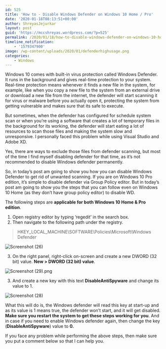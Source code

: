 ```yaml
---
id: 525
title: 'How to - Disable Windows Defender on Windows 10 Home / Pro'
date: '2020-01-18T08:13:51+00:00'
author: ShreyasJejurkar
layout: post
guid: 'https://mccshreyas.wordpress.com/?p=525'
permalink: /2020/01/18/how-to-disable-windows-defender-on-windows-10-home-pro/
timeline_notification:
    - '1579347900'
image: /wp-content/uploads/2020/01/defenderhighusage.png
categories:
    - Windows
---
```


Windows 10 comes with built-in virus protection called Windows Defender. It runs in the background and gives real-time protection to your system. Real-time protection means whenever it finds a new file in the system, for example, like when you copy a new file to the system from an external drive or download a new file from the internet, the defender will start scanning it for virus or malware before you actually open it, protecting the system from getting vulnerable and makes sure that its safe to execute.

But sometimes, when the defender has configured for schedule system scan or when you’re using a software that creates a lot of temporary files in the background for its working, the defender will start eating a lot of resources to scan those files and making the system slow and unresponsive. I personally faced this problem while using Visual Studio and Adobe XD.

Yes, there are ways to exclude those files from defender scanning, but most of the time I find myself disabling defender for that time, as it’s not recommended to disable Windows defender permanently.

So, in today’s post am going to show you how you can disable Windows Defender to get rid of unwanted scanning. If you are on Windows 10 Pro edition, it’s simple to disable defender via Group Policy editor. But in today’s post am going to show you the steps that you can follow even on Windows 10 Home (as they don’t have group policy editor) to disable WD.

The following steps are **applicable for both Windows 10 Home &amp; Pro edition**.

1. Open registry editor by typing ‘regedit’ in the search box.
2. Then navigate to the following path under the registry.

> HKEY\_LOCAL\_MACHINE\\SOFTWARE\\Policies\\Microsoft\\Windows Defender

![Screenshot (26)](https://mccshreyas.files.wordpress.com/2020/01/screenshot-26.png?resize=700%2C591)

3. On the right panel, right-click on-screen and create a new DWORD (32 bit) value. **New &gt; DWORD (32 bit) value**.

![Screenshot (29).png](https://mccshreyas.files.wordpress.com/2020/01/screenshot-29.png?resize=700%2C356)

3. And create a new key with this text **DisableAntiSpyware** and change its value to 1.

![Screenshot (28)](https://mccshreyas.files.wordpress.com/2020/01/screenshot-28.png?resize=700%2C372)

What this will do is, the Windows defender will read this key at start-up and as its value is 1 means true, the defender won’t start, and it will get disabled. **Make sure you restart the system to get these steps working for you**. And in case if you need to enable Windows defender again, then change the key (**DisableAntiSpyware**) value to **0.**

If you face any problem while performing the above steps, then make sure you put a comment below so that I can help you.